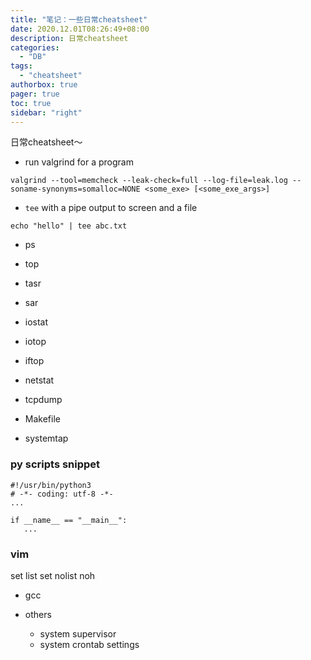 ```yaml
---
title: "笔记：一些日常cheatsheet"
date: 2020.12.01T08:26:49+08:00
description: 日常cheatsheet
categories:
  - "DB"
tags:
  - "cheatsheet"
authorbox: true
pager: true
toc: true
sidebar: "right"
---
```


日常cheatsheet～

- run valgrind for a program

```
valgrind --tool=memcheck --leak-check=full --log-file=leak.log --soname-synonyms=somalloc=NONE <some_exe> [<some_exe_args>]
```

- `tee` with a pipe output to screen and a file
```
echo "hello" | tee abc.txt
```


- ps

- top

- tasr

- sar

<!--more-->
- iostat

- iotop

- iftop

- netstat

- tcpdump

- Makefile

- systemtap

### py scripts snippet
```
#!/usr/bin/python3
# -*- coding: utf-8 -*-
...

if __name__ == "__main__":
   ...
```

### vim
set list
set nolist
noh


- gcc

- others
  - system supervisor
  - system crontab settings

